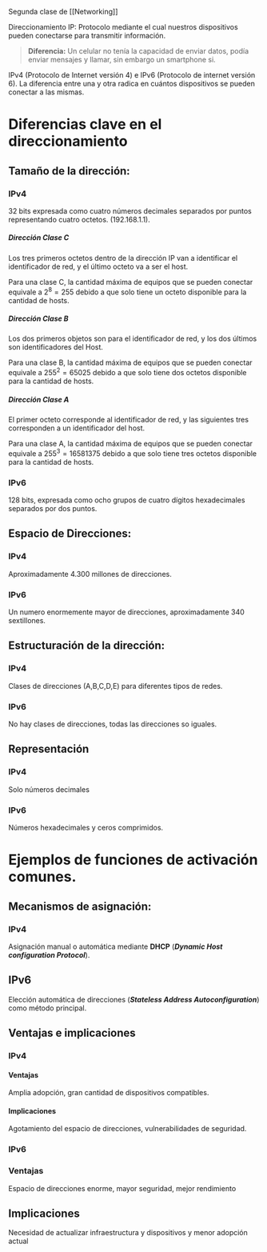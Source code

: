 Segunda clase de [[Networking]]

Direccionamiento IP: Protocolo mediante el cual nuestros dispositivos pueden conectarse para transmitir información.

>  **Diferencia:** Un celular no tenía la capacidad de enviar datos, podía enviar mensajes y llamar, sin embargo un smartphone si.

IPv4 (Protocolo de Internet versión 4) e IPv6 (Protocolo de internet versión 6). La diferencia entre una y otra radica en cuántos dispositivos se pueden conectar a las mismas.
# Diferencias clave en el direccionamiento

## Tamaño de la dirección:

### IPv4
32 bits expresada como cuatro números decimales separados por puntos representando cuatro octetos. (192.168.1.1).

##### Dirección Clase C
Los tres primeros octetos dentro de la dirección IP van a identificar el identificador de red, y el último octeto va a ser el host.

Para una clase C, la cantidad máxima de equipos que se pueden conectar equivale a $2^8 = 255$ debido a que solo tiene un octeto disponible para la cantidad de hosts.

##### Dirección Clase B
Los dos primeros objetos son para el identificador de red, y los dos últimos son identificadores del Host.

Para una clase B, la cantidad máxima de equipos que se pueden conectar equivale a $255^2 = 65025$ debido a que solo tiene dos octetos disponible para la cantidad de hosts.

##### Dirección Clase A
El primer octeto corresponde al identificador de red, y las siguientes tres corresponden a un identificador del host.

Para una clase A, la cantidad máxima de equipos que se pueden conectar equivale a $255^3 = 16581375$ debido a que solo tiene tres octetos disponible para la cantidad de hosts.
### IPv6
128 bits, expresada como ocho grupos de cuatro dígitos hexadecimales separados por dos puntos.

## Espacio de Direcciones:

### IPv4
Aproximadamente 4.300 millones de direcciones.
### IPv6
Un numero enormemente mayor de direcciones, aproximadamente 340 sextillones.
## Estructuración de la dirección:

### IPv4
Clases de direcciones (A,B,C,D,E) para diferentes tipos de redes.
### IPv6
No hay clases de direcciones, todas las direcciones so iguales.

## Representación

### IPv4
Solo números decimales
### IPv6
Números hexadecimales y ceros comprimidos. 

# Ejemplos de funciones de activación comunes.

## Mecanismos de asignación:

### IPv4
Asignación manual o automática mediante **DHCP** (***Dynamic Host configuration Protocol***).
## IPv6
Elección automática de direcciones (***Stateless Address Autoconfiguration***) como método principal.

## Ventajas e implicaciones

### IPv4

#### Ventajas
Amplia adopción, gran cantidad de dispositivos compatibles.
#### Implicaciones
Agotamiento del espacio de direcciones, vulnerabilidades de seguridad.

### IPv6

### Ventajas
Espacio de direcciones enorme, mayor seguridad, mejor rendimiento
## Implicaciones
Necesidad de actualizar infraestructura y dispositivos y menor adopción actual
